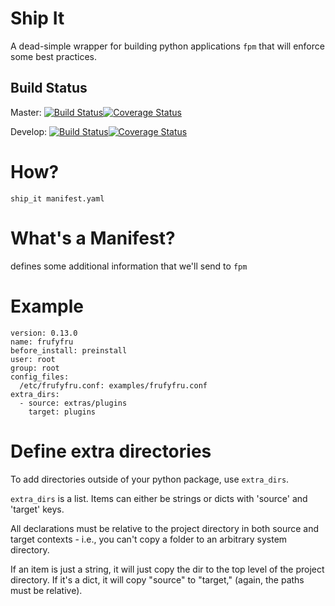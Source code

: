 Ship It
=======
A dead-simple wrapper for building python applications ``fpm`` that will enforce some best practices.

Build Status
------------
Master: [![Build Status](https://travis-ci.org/robdennis/ship_it.svg?branch=master)](https://travis-ci.org/robdennis/ship_it)[![Coverage Status](https://coveralls.io/repos/robdennis/ship_it/badge.png?branch=master)](https://coveralls.io/r/robdennis/ship_it?branch=master)

Develop: [![Build Status](https://travis-ci.org/robdennis/ship_it.svg?branch=develop)](https://travis-ci.org/robdennis/ship_it)[![Coverage Status](https://coveralls.io/repos/robdennis/ship_it/badge.png?branch=develop)](https://coveralls.io/r/robdennis/ship_it?branch=develop)


How?
====

```
ship_it manifest.yaml
```

What's a Manifest?
==================

defines some additional information that we'll send to ``fpm``

Example
=======

    version: 0.13.0
    name: frufyfru
    before_install: preinstall
    user: root
    group: root
    config_files:
      /etc/frufyfru.conf: examples/frufyfru.conf
    extra_dirs:
      - source: extras/plugins
        target: plugins

Define extra directories
========================

To add directories outside of your python package, use `extra_dirs`.

`extra_dirs` is a list. Items can either be strings or dicts with
'source' and 'target' keys.

All declarations must be relative to the project directory in both
source and target contexts - i.e., you can't copy a folder to an
arbitrary system directory.

If an item is just a string, it will just copy the dir to the top
level of the project directory. If it's a dict, it will copy
"source" to "target," (again, the paths must be relative).
